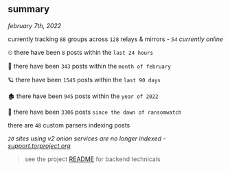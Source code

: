 
## summary
_february 7th, 2022_

currently tracking `88` groups across `128` relays & mirrors - _`54` currently online_

⏲ there have been `8` posts within the `last 24 hours`

🦈 there have been `343` posts within the `month of february`

🪐 there have been `1545` posts within the `last 90 days`

🏚 there have been `945` posts within the `year of 2022`

🦕 there have been `3306` posts `since the dawn of ransomwatch`

there are `48` custom parsers indexing posts

_`20` sites using v2 onion services are no longer indexed - [support.torproject.org](https://support.torproject.org/onionservices/v2-deprecation/)_

> see the project [README](https://github.com/thetanz/ransomwatch#ransomwatch--) for backend technicals
